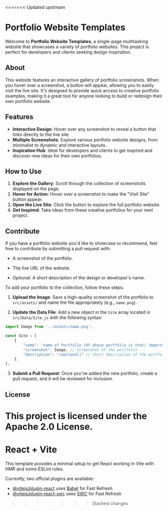 <<<<<<< Updated upstream
# Portfolio Website Templates

Welcome to **Portfolio Website Templates**, a single-page multitasking website that showcases a variety of portfolio websites. This project is perfect for developers and clients seeking design inspiration.

## About

This website features an interactive gallery of portfolio screenshots. When you hover over a screenshot, a button will appear, allowing you to easily visit the live site. It's designed to provide quick access to creative portfolio examples, making it a great tool for anyone looking to build or redesign their own portfolio website.

## Features

- **Interactive Design**: Hover over any screenshot to reveal a button that links directly to the live site.
- **Multiple Screenshots**: Explore various portfolio website designs, from minimalist to dynamic and interactive layouts.
- **Inspiration Hub**: Ideal for developers and clients to get inspired and discover new ideas for their own portfolios.

## How to Use

1. **Explore the Gallery**: Scroll through the collection of screenshots displayed on the page.
2. **Hover for Action**: Hover over a screenshot to make the "Visit Site" button appear.
3. **Open the Live Site**: Click the button to explore the full portfolio website.
4. **Get Inspired**: Take ideas from these creative portfolios for your next project.

## Contribute

If you have a portfolio website you'd like to showcase or recommend, feel free to contribute by submitting a pull request with:

 - A screenshot of the portfolio.

 - The live URL of the website.

 - Optional: A short description of the design or developer's name.

To add your portfolio to the collection, follow these steps:

1. **Upload the Image**: Save a high-quality screenshot of the portfolio to `src/assets/` and name the file appropriately (e.g., `name.png`).

2. **Update the Data File**: Add a new object in the `Site` array located in `src/Data/Site.js` with the following syntax:

```js
import Image from '../assets/name.png';

const Site = [
    {
        "name": "name of Portfolio (Of whose portfolio is that) important",
        "screenshot": Image, // Screenshot of the portfolio
        "description": "(optional)" // Short description of the portfolio (optional)
    },
];
```

3. **Submit a Pull Request**: Once you've added the new portfolio, create a pull request, and it will be reviewed for inclusion.



## License

This project is licensed under the Apache 2.0 License.
=======
# React + Vite

This template provides a minimal setup to get React working in Vite with HMR and some ESLint rules.

Currently, two official plugins are available:

- [@vitejs/plugin-react](https://github.com/vitejs/vite-plugin-react/blob/main/packages/plugin-react/README.md) uses [Babel](https://babeljs.io/) for Fast Refresh
- [@vitejs/plugin-react-swc](https://github.com/vitejs/vite-plugin-react-swc) uses [SWC](https://swc.rs/) for Fast Refresh
>>>>>>> Stashed changes
